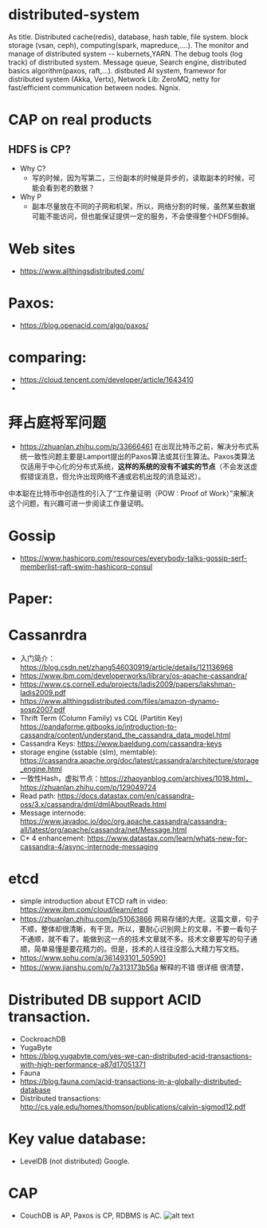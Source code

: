 # distributed-system
As title. Distributed cache(redis), database, hash table, file system. block storage (vsan, ceph), computing(spark, mapreduce,....). The monitor and manage of distributed system -- kubernets,YARN. The debug tools (log track) of distributed system.  Message queue, Search engine, distributed basics algorithm(paxos, raft,...). distbuted AI system, framewor for distributed system (Akka, Vertx), Network Lib: ZeroMQ, netty for fast/efficient communication between nodes. Ngnix.

# CAP on real products
## HDFS is CP?
* Why C?
  * 写的时候，因为写第二，三份副本的时候是异步的，读取副本的时候，可能会看到老的数据？
* Why P
  * 副本尽量放在不同的子网和机架，所以，网络分割的时候，虽然某些数据可能不能访问，但也能保证提供一定的服务，不会使得整个HDFS倒掉。
# Web sites
* https://www.allthingsdistributed.com/

# Paxos:
* https://blog.openacid.com/algo/paxos/

# comparing:
* https://cloud.tencent.com/developer/article/1643410 
* 
# 拜占庭将军问题
* https://zhuanlan.zhihu.com/p/33666461
在出现比特币之前，解决分布式系统一致性问题主要是Lamport提出的Paxos算法或其衍生算法。Paxos类算法仅适用于中心化的分布式系统，**这样的系统的没有不诚实的节点**（不会发送虚假错误消息，但允许出现网络不通或宕机出现的消息延迟）。

中本聪在比特币中创造性的引入了“工作量证明（POW : Proof of Work）”来解决这个问题，有兴趣可进一步阅读工作量证明。

# Gossip
* https://www.hashicorp.com/resources/everybody-talks-gossip-serf-memberlist-raft-swim-hashicorp-consul

# Paper:

# Cassanrdra
* 入门简介：https://blog.csdn.net/zhang546030919/article/details/121136968
* https://www.ibm.com/developerworks/library/os-apache-cassandra/
* https://www.cs.cornell.edu/projects/ladis2009/papers/lakshman-ladis2009.pdf
* https://www.allthingsdistributed.com/files/amazon-dynamo-sosp2007.pdf
* Thrift Term (Column Family) vs CQL (Partitin Key) https://pandaforme.gitbooks.io/introduction-to-cassandra/content/understand_the_cassandra_data_model.html 
* Cassandra Keys: https://www.baeldung.com/cassandra-keys
* storage engine (sstable (slm), memtable): https://cassandra.apache.org/doc/latest/cassandra/architecture/storage_engine.html
* 一致性Hash，虚拟节点：https://zhaoyanblog.com/archives/1018.html，   https://zhuanlan.zhihu.com/p/129049724
* Read path: https://docs.datastax.com/en/cassandra-oss/3.x/cassandra/dml/dmlAboutReads.html
* Message internode: https://www.javadoc.io/doc/org.apache.cassandra/cassandra-all/latest/org/apache/cassandra/net/Message.html
* C* 4 enhancement: https://www.datastax.com/learn/whats-new-for-cassandra-4/async-internode-messaging

# etcd
* simple introduction about ETCD raft in video: https://www.ibm.com/cloud/learn/etcd
* https://zhuanlan.zhihu.com/p/51063866 网易存储的大佬。这篇文章，句子不顺，整体却很清晰，有干货。所以，要耐心识别网上的文章，不要一看句子不通顺，就不看了。能做到这一点的技术文章就不多。技术文章要写的句子通顺，简单易懂是要花精力的。但是，技术的人往往没那么大精力写文档。
* https://www.sohu.com/a/361493101_505901
* https://www.jianshu.com/p/7a313173b56a 解释的不错 很详细 很清楚，

# Distributed DB support ACID transaction.
* CockroachDB
* YugaByte
 * https://blog.yugabyte.com/yes-we-can-distributed-acid-transactions-with-high-performance-a87d17051371
* Fauna 
 * https://blog.fauna.com/acid-transactions-in-a-globally-distributed-database
* Distributed transactions: http://cs.yale.edu/homes/thomson/publications/calvin-sigmod12.pdf

# Key value database:
* LevelDB (not distributed) Google.

# CAP
* CouchDB is AP, Paxos is CP, RDBMS is AC.
![alt text](http://docs.couchdb.org/en/2.1.1/_images/intro-consistency-01.png)
